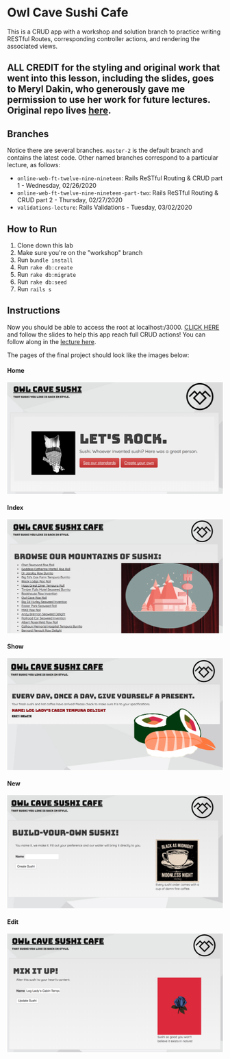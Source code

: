 # Owl Cave Sushi Cafe

This is a CRUD app with a workshop and solution branch to practice writing RESTful Routes, corresponding controller actions, and rendering the associated views.

## ALL CREDIT for the styling and original work that went into this lesson, including the slides, goes to Meryl Dakin, who generously gave me permission to use her work for future lectures.  Original repo lives [here](https://github.com/meryldakin/restful_routes).

## Branches

Notice there are several branches.  `master-2` is the default branch and contains the latest code.  Other named branches correspond to a particular lecture, as follows:
  - `online-web-ft-twelve-nine-nineteen`: Rails ReSTful Routing & CRUD part 1 - Wednesday, 02/26/2020
  - `online-web-ft-twelve-nine-nineteen-part-two`: Rails ReSTful Routing & CRUD part 2 - Thursday, 02/27/2020
  - `validations-lecture`: Rails Validations - Tuesday, 03/02/2020

## How to Run

1. Clone down this lab
2. Make sure you're on the "workshop" branch
2. Run `bundle install`
3. Run `rake db:create`
4. Run `rake db:migrate`
5. Run `rake db:seed`
6. Run `rails s`

## Instructions

Now you should be able to access the root at localhost:/3000. [CLICK HERE](https://docs.google.com/presentation/d/e/2PACX-1vSHC0_H0j6UhUMNE-VsHlAC44HS2eSspvqRQy5JL6GSn0nD4rFRRFKW71VCKClR5ffVVwMvyYUwdUJD/pub?start=false&loop=false&delayms=5000) and follow the slides to help this app reach full CRUD actions! You can follow along in the [lecture here](https://youtu.be/vE97XABHMkE).

The pages of the final project should look like the images below:
#### Home
![homepage](images/home.png)
#### Index
![index](images/index.png)
#### Show
![show](images/show.png)
#### New
![new](images/new.png)
#### Edit
![edit](images/edit.png)

